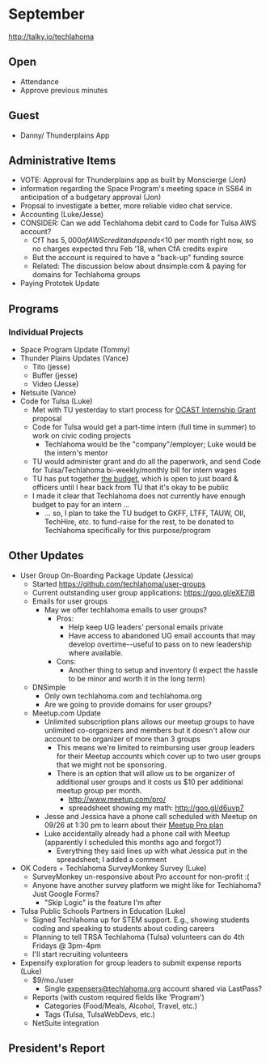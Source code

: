 # September
http://talky.io/techlahoma

## Open
* Attendance
* Approve previous minutes


## Guest
* Danny/ Thunderplains App

## Administrative Items
* VOTE: Approval for Thunderplains app as built by Monscierge (Jon)
* information regarding the Space Program's meeting space in SS64 in anticipation of a budgetary approval (Jon)
* Propsal to investigate a better, more reliable video chat service.
* Accounting (Luke/Jesse)
* CONSIDER: Can we add Techlahoma debit card to Code for Tulsa AWS account?
   - CfT has $5,000 of AWS credit and spends <$10 per month right now, so no charges expected thru Feb '18, when CfA credits expire
   - But the account is required to have a "back-up" funding source
   - Related: The discussion below about dnsimple.com & paying for domains for Techlahoma groups
* Paying Prototek Update

## Programs

### Individual Projects
* Space Program Update (Tommy)
* Thunder Plains Updates (Vance)
  - Tito (jesse)
  - Buffer (jesse)
  - Video (Jesse)
* Netsuite (Vance)
* Code for Tulsa (Luke)
  - Met with TU yesterday to start process for [OCAST Internship Grant](https://www.ok.gov/ocast/Programs/Intern_Partnerships_(Intern)/index.html) proposal
  - Code for Tulsa would get a part-time intern (full time in summer) to work on civic coding projects
    - Techlahoma would be the "company"/employer; Luke would be the intern's mentor
  - TU would administer grant and do all the paperwork, and send Code for Tulsa/Techlahoma bi-weekly/monthly bill for intern wages
  - TU has put together [the budget](https://docs.google.com/spreadsheets/d/151bdfPnScKJpQm36EE8Ad0N66hIWCKAmX03q49qwlmg/edit#gid=1756696116), which is open to just board & officers until I hear back from TU that it's okay to be public
  - I made it clear that Techlahoma does not currently have enough budget to pay for an intern ...
    - ... so, I plan to take the TU budget to GKFF, LTFF, TAUW, OII, TechHire, etc. to fund-raise for the rest, to be donated to Techlahoma specifically for this purpose/program

## Other Updates
* User Group On-Boarding Package Update (Jessica)
  - Started https://github.com/techlahoma/user-groups
  - Current outstanding user group applications: https://goo.gl/eXE7iB
  - Emails for user groups
    - May we offer techlahoma emails to user groups?
      - Pros:
        - Help keep UG leaders' personal emails private
        - Have access to abandoned UG email accounts that may develop overtime--useful to pass on to new leadership where available.
      - Cons:
        - Another thing to setup and inventory (I expect the hassle to be minor and worth it in the long term)
  - DNSimple
    - Only own techlahoma.com and techlahoma.org
    - Are we going to provide domains for user groups? 
  - Meetup.com Update
    - Unlimited subscription plans allows our meetup groups to have unlimited co-organizers and members but it doesn't allow our account to be organizer of more than 3 groups
      - This means we're limited to reimbursing user group leaders for their Meetup accounts which cover up to two user groups that we might not be sponsoring.
      - There is an option that will allow us to be organizer of additional user groups and it costs us $10 per additional meetup group per month.
        - http://www.meetup.com/pro/
        - spreadsheet showing my math: http://goo.gl/d6uvp7
     - Jesse and Jessica have a phone call scheduled with Meetup on 09/26 at 1:30 pm to learn about their [Meetup Pro plan](http://www.meetup.com/pro/)
     - Luke accidentally already had a phone call with Meetup (apparently I scheduled this months ago and forgot?)
        - Everything they said lines up with what Jessica put in the spreadsheet; I added a comment
* OK Coders + Techlahoma SurveyMonkey Survey (Luke)
   - SurveyMonkey un-responsive about Pro account for non-profit :(
   - Anyone have another survey platform we might like for Techlahoma? Just Google Forms?
      - "Skip Logic" is the feature I'm after
* Tulsa Public Schools Partners in Education (Luke)
   - Signed Techlahoma up for STEM support. E.g., showing students coding and speaking to students about coding careers
   - Planning to tell TRSA Techlahoma (Tulsa) volunteers can do 4th Fridays @ 3pm-4pm
   - I'll start recruiting volunteers
* Expensify exploration for group leaders to submit expense reports (Luke)
   - $9/mo./user
     - Single expensers@techlahoma.org account shared via LastPass?
   - Reports (with custom required fields like 'Program')
     - Categories (Food/Meals, Alcohol, Travel, etc.)
     - Tags (Tulsa, TulsaWebDevs, etc.)
   - NetSuite integration

## President's Report 
